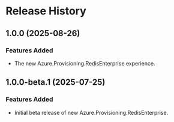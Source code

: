 # Release History

## 1.0.0 (2025-08-26)

### Features Added

- The new Azure.Provisioning.RedisEnterprise experience.

## 1.0.0-beta.1 (2025-07-25)

### Features Added

- Initial beta release of new Azure.Provisioning.RedisEnterprise.

